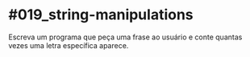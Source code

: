 # #019_string-manipulations

Escreva um programa que peça uma frase ao usuário e conte quantas vezes uma letra específica aparece.
